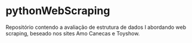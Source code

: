 # pythonWebScraping
Repositório contendo a avaliação de estrutura de dados I abordando web scraping, beseado nos sites Amo Canecas e Toyshow.

